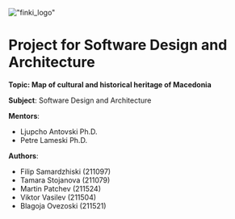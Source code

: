 !["finki_logo"](https://upload.wikimedia.org/wikipedia/mk/6/60/Лого-ФИНКИ.jpg)

# Project for Software Design and Architecture

**Topic: Map of cultural and historical heritage of Macedonia**

**Subject**: Software Design and Architecture

**Mentors**: 
- Ljupcho Antovski Ph.D.
- Petre Lameski Ph.D.

**Authors**:
- Filip Samardzhiski (211097)
- Tamara Stojanova (211079)
- Martin Patchev (211524)
- Viktor Vasilev (211504)
- Blagoja Ovezoski (211521)

